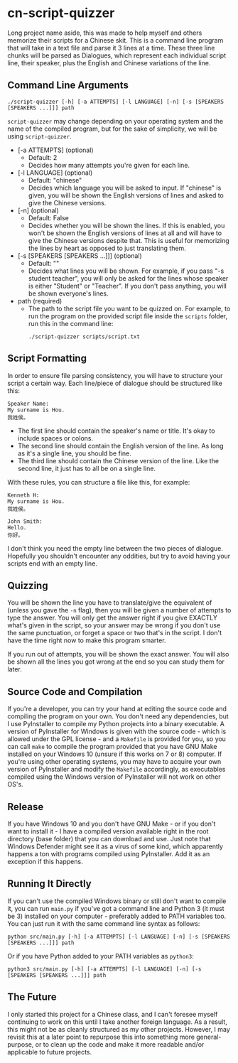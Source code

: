 # cn-script-quizzer
Long project name aside, this was made to help myself and others memorize their
scripts for a Chinese skit. This is a command line program that will take in a
text file and parse it 3 lines at a time. These three line chunks will be
parsed as Dialogues, which represent each individual script line, their speaker,
plus the English and Chinese variations of the line.

## Command Line Arguments
```
./script-quizzer [-h] [-a ATTEMPTS] [-l LANGUAGE] [-n] [-s [SPEAKERS [SPEAKERS ...]]] path
```
`script-quizzer` may change depending on your operating system and the name of
the compiled program, but for the sake of simplicity, we will be using `script-quizzer`.
  - [-a ATTEMPTS] (optional)
    - Default: 2
    - Decides how many attempts you're given for each line.
  - [-l LANGUAGE] (optional)
    - Default: "chinese"
    - Decides which language you will be asked to input. If "chinese" is given,
      you will be shown the English versions of lines and asked to give the
      Chinese versions.
  - [-n] (optional)
    - Default: False
    - Decides whether you will be shown the lines. If this is enabled, you won't
      be shown the English versions of lines at all and will have to give the
      Chinese versions despite that. This is useful for memorizing the lines by
      heart as opposed to just translating them.
  - [-s [SPEAKERS [SPEAKERS ...]]] (optional)
    - Default: ""
    - Decides what lines you will be shown. For example, if you pass "-s student
      teacher", you will only be asked for the lines whose speaker is either
      "Student" or "Teacher". If you don't pass anything, you will be shown
      everyone's lines.
  - path (required)
    - The path to the script file you want to be quizzed on. For example, to run
      the program on the provided script file inside the `scripts` folder, run
      this in the command line:
      ```
      ./script-quizzer scripts/script.txt
      ```

## Script Formatting
In order to ensure file parsing consistency, you will have to structure your
script a certain way. Each line/piece of dialogue should be structured like
this:

```
Speaker Name:
My surname is Hou.
我姓侯。
```
  - The first line should contain the speaker's name or title. It's okay to
    include spaces or colons.
  - The second line should contain the English version of the line. As long as
    it's a single line, you should be fine.
  - The third line should contain the Chinese version of the line. Like the
    second line, it just has to all be on a single line.

With these rules, you can structure a file like this, for example:
```
Kenneth H:
My surname is Hou.
我姓侯。

John Smith:
Hello.
你好。
```
I don't think you need the empty line between the two pieces of dialogue.
Hopefully you shouldn't encounter any oddities, but try to avoid having your
scripts end with an empty line.

## Quizzing
You will be shown the line you have to translate/give the equivalent of (unless
you gave the `-n` flag), then you will be given a number of attempts to type the
answer. You will only get the answer right if you give EXACTLY what's given in
the script, so your answer may be wrong if you don't use the same punctuation,
or forget a space or two that's in the script. I don't have the time right now
to make this program smarter.

If you run out of attempts, you will be shown the exact answer. You will also be
shown all the lines you got wrong at the end so you can study them for later.

## Source Code and Compilation
If you're a developer, you can try your hand at editing the source code and
compiling the program on your own. You don't need any dependencies, but I use
PyInstaller to compile my Python projects into a binary executable. A version
of PyInstaller for Windows is given with the source code - which is allowed
under the GPL license - and a `Makefile` is provided for you, so you can call
`make` to compile the program provided that you have GNU Make installed on
your Windows 10 (unsure if this works on 7 or 8) computer. If you're using
other operating systems, you may have to acquire your own version of
PyInstaller and modify the `Makefile` accordingly, as executables compiled
using the Windows version of PyInstaller will not work on other OS's.

## Release
If you have Windows 10 and you don't have GNU Make - or if you don't want to
install it - I have a compiled version available right in the root directory
(base folder) that you can download and use. Just note that Windows Defender
might see it as a virus of some kind, which apparently happens a ton with
programs compiled using PyInstaller. Add it as an exception if this happens.

## Running It Directly
If you can't use the compiled Windows binary or still don't want to compile
it, you can run `main.py` if you've got a command line and Python 3 (it must
be 3) installed on your computer - preferably added to PATH variables too.
You can just run it with the same command line syntax as follows:
```
python src/main.py [-h] [-a ATTEMPTS] [-l LANGUAGE] [-n] [-s [SPEAKERS [SPEAKERS ...]]] path
```
Or if you have Python added to your PATH variables as `python3`:
```
python3 src/main.py [-h] [-a ATTEMPTS] [-l LANGUAGE] [-n] [-s [SPEAKERS [SPEAKERS ...]]] path
```

## The Future
I only started this project for a Chinese class, and I can't foresee myself
continuing to work on this until I take another foreign language. As a result,
this might not be as cleanly structured as my other projects. However, I may
revisit this at a later point to repurpose this into something more
general-purpose, or to clean up the code and make it more readable and/or
applicable to future projects.